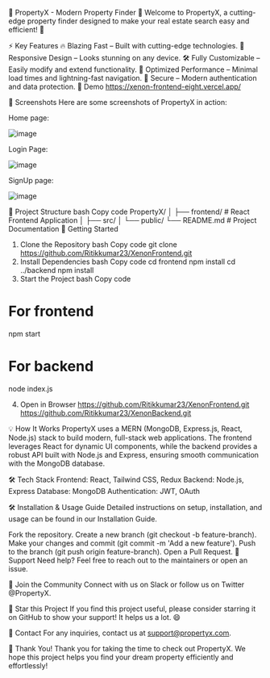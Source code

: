 🌟 PropertyX - Modern Property Finder 🌟
Welcome to PropertyX, a cutting-edge property finder designed to make your real estate search easy and efficient! 🚀

⚡ Key Features
🔥 Blazing Fast – Built with cutting-edge technologies.
📱 Responsive Design – Looks stunning on any device.
🛠 Fully Customizable – Easily modify and extend functionality.
🚀 Optimized Performance – Minimal load times and lightning-fast navigation.
🔐 Secure – Modern authentication and data protection.
🎥 Demo
https://xenon-frontend-eight.vercel.app/

📸 Screenshots
Here are some screenshots of PropertyX in action:

Home page:

![image](https://github.com/user-attachments/assets/5c37cf40-fdf4-4e5d-abe7-aadaf8412c3b)

Login Page:

![image](https://github.com/user-attachments/assets/5088c520-0042-4b3f-bec3-fabf0c16d05e)

SignUp page:

![image](https://github.com/user-attachments/assets/46fc3b64-993d-4922-81bd-811014c2d0ba)


📂 Project Structure
bash
Copy code
PropertyX/
│
├── frontend/              # React Frontend Application
│   ├── src/
│   └── public/
└── README.md              # Project Documentation
🚀 Getting Started
1. Clone the Repository
bash
Copy code
git clone https://github.com/Ritikkumar23/XenonFrontend.git
2. Install Dependencies
bash
Copy code
cd frontend
npm install
cd ../backend
npm install
3. Start the Project
bash
Copy code
# For frontend
npm start

# For backend
node index.js


4. Open in Browser
https://github.com/Ritikkumar23/XenonFrontend.git
https://github.com/Ritikkumar23/XenonBackend.git

💡 How It Works
PropertyX uses a MERN (MongoDB, Express.js, React, Node.js) stack to build modern, full-stack web applications. The frontend leverages React for dynamic UI components, while the backend provides a robust API built with Node.js and Express, ensuring smooth communication with the MongoDB database.

🛠️ Tech Stack
Frontend: React, Tailwind CSS, Redux
Backend: Node.js, Express
Database: MongoDB
Authentication: JWT, OAuth

🛠 Installation & Usage Guide
Detailed instructions on setup, installation, and usage can be found in our Installation Guide.

Fork the repository.
Create a new branch (git checkout -b feature-branch).
Make your changes and commit (git commit -m 'Add a new feature').
Push to the branch (git push origin feature-branch).
Open a Pull Request.
🙌 Support
Need help? Feel free to reach out to the maintainers or open an issue.

📣 Join the Community
Connect with us on Slack or follow us on Twitter @PropertyX.

🌟 Star this Project
If you find this project useful, please consider starring it on GitHub to show your support! It helps us a lot. 😄


📧 Contact
For any inquiries, contact us at support@propertyx.com.

👏 Thank You!
Thank you for taking the time to check out PropertyX. We hope this project helps you find your dream property efficiently and effortlessly!
